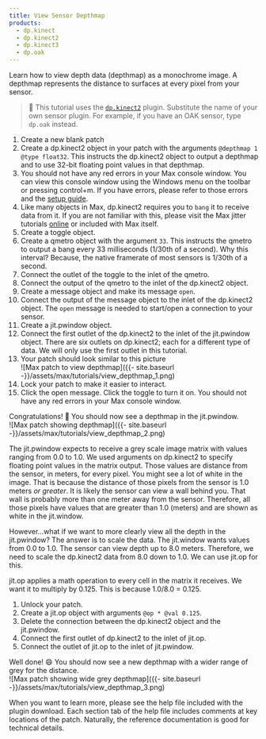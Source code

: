 ```yaml
---
title: View Sensor Depthmap
products:
  - dp.kinect
  - dp.kinect2
  - dp.kinect3
  - dp.oak
---
```


Learn how to view depth data (depthmap) as a monochrome image.
A depthmap represents the distance to surfaces at every pixel from your sensor.

> :memo: This tutorial uses the [`dp.kinect2`](../dp.kinect2.md) plugin. Substitute the
> name of your own sensor plugin. For example, if you have an OAK sensor, type `dp.oak` instead.

1. Create a new blank patch
2. Create a dp.kinect2 object in your patch with the arguments `@depthmap 1 @type float32`.
   This instructs the dp.kinect2 object to output a depthmap and to use 32-bit floating point
   values in that depthmap.
3. You should not have any red errors in your Max console window. You can view this console
   window using the Windows menu on the toolbar or pressing control+m. If you have errors,
   please refer to those errors and the
   [setup guide](https://github.com/diablodale/dp.kinect2/wiki#setup-guide).
4. Like many objects in Max, dp.kinect2 requires you to `bang` it to receive data from it.
   If you are not familiar with this, please visit the Max jitter tutorials
   [online](https://docs.cycling74.com/max8/tutorials/jitindex) or included with Max itself.
5. Create a toggle object.
6. Create a qmetro object with the argument `33`. This instructs the qmetro to output a bang
   every 33 milliseconds (1/30th of a second). Why this interval? Because, the native framerate
   of most sensors is 1/30th of a second.
7. Connect the outlet of the toggle to the inlet of the qmetro.
8. Connect the output of the qmetro to the inlet of the dp.kinect2 object.
9. Create a message object and make its message `open`.
10. Connect the output of the message object to the inlet of the dp.kinect2 object. The `open`
    message is needed to start/open a connection to your sensor.
11. Create a jit.pwindow object.
12. Connect the first outlet of the dp.kinect2 to the inlet of the jit.pwindow object.
    There are six outlets on dp.kinect2; each for a different type of data. We will only use
    the first outlet in this tutorial.
13. Your patch should look similar to this picture  
    ![Max patch to view depthmap]({{- site.baseurl -}}/assets/max/tutorials/view_depthmap_1.png)
14. Lock your patch to make it easier to interact.
15. Click the open message. Click the toggle to turn it on. You should not have any red
    errors in your Max console window.

Congratulations! :tada: You should now see a depthmap in the jit.pwindow.  
![Max patch showing depthmap]({{- site.baseurl -}}/assets/max/tutorials/view_depthmap_2.png)

The jit.pwindow expects to receive a grey scale image matrix with values ranging
from 0.0 to 1.0. We used arguments on dp.kinect2 to specify floating point values in the
matrix output. Those values are distance from the sensor, in meters, for every pixel.
You might see a lot of white in the image. That is because the distance of those pixels
from the sensor is 1.0 meters *or greater*. It is likely the sensor can view a wall
behind you. That wall is probably more than one meter away from the sensor. Therefore,
all those pixels have values that are greater than 1.0 (meters) and are shown
as white in the jit.window. 

However...what if we want to more clearly view all the depth in the jit.pwindow?
The answer is to scale the data. The jit.window wants values from 0.0 to 1.0.
The sensor can view depth up to 8.0 meters. Therefore, we need to scale the dp.kinect2
data from 8.0 down to 1.0. We can use jit.op for this.

jit.op applies a math operation to every cell in the matrix it receives.
We want it to multiply by 0.125. This is because 1.0/8.0 = 0.125.

1. Unlock your patch.
2. Create a jit.op object with arguments `@op * @val 0.125`.
3. Delete the connection between the dp.kinect2 object and the jit.pwindow.
4. Connect the first outlet of dp.kinect2 to the inlet of jit.op.
5. Connect the outlet of jit.op to the inlet of jit.pwindow.

Well done! :smile: You should now see a new depthmap with a wider range of grey for the distance.  
![Max patch showing wide grey depthmap]({{- site.baseurl -}}/assets/max/tutorials/view_depthmap_3.png)

When you want to learn more, please see the help file included with the plugin download.
Each section tab of the help file includes comments at key locations of the patch.
Naturally, the reference documentation is good for technical details.
